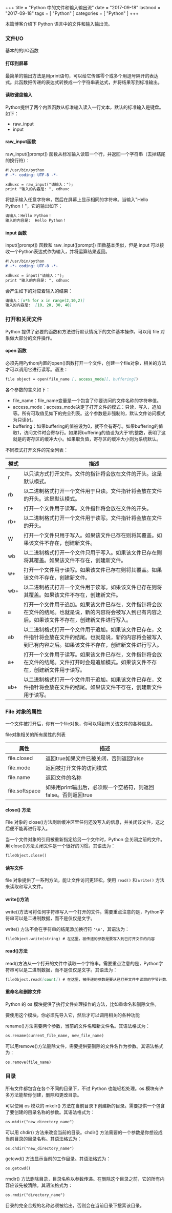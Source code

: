 +++
title = "Python 中的文件和输入输出流"
date = "2017-09-18"
lastmod = "2017-09-18"
tags = [
    "Python"
]
categories = [
    "Python"
]
+++

本篇博客介绍下 Python 语言中的文件和输入输出流。

<!--more-->

### 文件I/O

基本的的I/O函数

#### 打印到屏幕

最简单的输出方法是用print语句，可以给它传递零个或多个用逗号隔开的表达式。此函数把传递的表达式转换成一个字符串表达式，并将结果写到标准输出。

#### 读取键盘输入

Python提供了两个内置函数从标准输入读入一行文本，默认的标准输入是键盘。如下：

* raw_input
* input

#### raw_input函数

raw_input([prompt]) 函数从标准输入读取一个行，并返回一个字符串（去掉结尾的换行符）：

```markdown
#!/usr/bin/python
# -*- coding: UTF-8 -*- 
 
xdhuxc = raw_input("请输入：");
print "输入的内容是: ", xdhuxc
```

将提示输入任意字符串，然后在屏幕上显示相同的字符串。当输入"Hello Python！"，它的输出如下：
```markdown
请输入：Hello Python！
输入的内容是:  Hello Python！
```

#### input 函数

input([prompt]) 函数和 raw_input([prompt]) 函数基本类似，但是 input 可以接收一个Python表达式作为输入，并将运算结果返回。

```markdown
#!/usr/bin/python
# -*- coding: UTF-8 -*- 
 
xdhuxc = input("请输入：");
print "输入的内容是: ", xdhuxc
```

会产生如下的对应着输入的结果：
```markdown
请输入：[x*5 for x in range(2,10,2)]
输入的内容是:  [10, 20, 30, 40]
```

### 打开和关闭文件

Python 提供了必要的函数和方法进行默认情况下的文件基本操作。可以用 file 对象做大部分的文件操作。

#### open 函数

必须先用Python内置的open()函数打开一个文件，创建一个file对象，相关的方法才可以调用它进行读写。语法：
```markdown
file object = open(file_name [, access_mode][, buffering])
```

各个参数的含义如下：

* file_name：file_name变量是一个包含了你要访问的文件名称的字符串值。
* access_mode：access_mode决定了打开文件的模式：只读，写入，追加等。所有可取值见如下的完全列表。这个参数是非强制的，默认文件访问模式为只读(r)。
* buffering：如果buffering的值被设为0，就不会有寄存。如果buffering的值取1，访问文件时会寄存行。如果将buffering的值设为大于1的整数，表明了这就是的寄存区的缓冲大小。如果取负值，寄存区的缓冲大小则为系统默认。

不同模式打开文件的完全列表：

模式 | 描述
---|---
r  | 以只读方式打开文件。文件的指针将会放在文件的开头。这是默认模式。
rb | 以二进制格式打开一个文件用于只读。文件指针将会放在文件的开头。这是默认模式。
r+ | 打开一个文件用于读写。文件指针将会放在文件的开头。
rb+| 以二进制格式打开一个文件用于读写。文件指针将会放在文件的开头。
W  | 打开一个文件只用于写入。如果该文件已存在则将其覆盖。如果该文件不存在，创建新文件。
wb | 以二进制格式打开一个文件只用于写入。如果该文件已存在则将其覆盖。如果该文件不存在，创建新文件。
w+ | 打开一个文件用于读写。如果该文件已存在则将其覆盖。如果该文件不存在，创建新文件。
wb+| 以二进制格式打开一个文件用于读写。如果该文件已存在则将其覆盖。如果该文件不存在，创建新文件。
a  | 打开一个文件用于追加。如果该文件已存在，文件指针将会放在文件的结尾。也就是说，新的内容将会被写入到已有内容之后。如果该文件不存在，创建新文件进行写入。
ab | 以二进制格式打开一个文件用于追加。如果该文件已存在，文件指针将会放在文件的结尾。也就是说，新的内容将会被写入到已有内容之后。如果该文件不存在，创建新文件进行写入。
a+ | 打开一个文件用于读写。如果该文件已存在，文件指针将会放在文件的结尾。文件打开时会是追加模式。如果该文件不存在，创建新文件用于读写。
ab+| 以二进制格式打开一个文件用于追加。如果该文件已存在，文件指针将会放在文件的结尾。如果该文件不存在，创建新文件用于读写。

### File 对象的属性

一个文件被打开后，你有一个file对象，你可以得到有关该文件的各种信息。

file对象相关的所有属性的列表

属性 | 描述
---|---
file.closed | 返回true如果文件已被关闭，否则返回false
file.mode | 返回被打开文件的访问模式
file.name | 返回文件的名称
file.softspace | 如果用print输出后，必须跟一个空格符，则返回false。否则返回true

#### close() 方法

File 对象的 close()方法刷新缓冲区里任何还没写入的信息，并关闭该文件，这之后便不能再进行写入。

当一个文件对象的引用被重新指定给另一个文件时，Python 会关闭之前的文件。用 close()方法关闭文件是一个很好的习惯。其语法为：
```markdown
fileObject.close()
```
#### 读写文件

file 对象提供了一系列方法，能让文件访问更轻松。使用 `read()` 和 `write()` 方法来读取和写入文件。

#### write()方法

write()方法可将任何字符串写入一个打开的文件。需要重点注意的是，Python字符串可以是二进制数据，而不是仅仅是文字。

write() 方法不会在字符串的结尾添加换行符 `'\n'`，其语法为：
```markdown
fileObject.write(string) # 在这里，被传递的参数是要写入到已打开文件的内容
```

#### read()方法

read()方法从一个打开的文件中读取一个字符串。需要重点注意的是，Python字符串可以是二进制数据，而不是仅仅是文字。其语法为：

```markdown
fileObject.read([count]) # 在这里，被传递的参数是要从已打开文件中读取的字节计数。该方法从文件的开头开始读入，如果没有传入count，它会尝试尽可能多地读取更多的内容，很可能是直到文件的末尾。
```

#### 重命名和删除文件

Python 的 os 模块提供了执行文件处理操作的方法，比如重命名和删除文件。

要使用这个模块，你必须先导入它，然后才可以调用相关的各种功能

rename()方法需要两个参数，当前的文件名和新文件名。其语法格式为：
```markdown
os.rename(current_file_name, new_file_name)
```

可以用remove()方法删除文件，需要提供要删除的文件名作为参数。其语法格式为：
```markdown
os.remove(file_name)
```

### 目录

所有文件都包含在各个不同的目录下，不过 Python 也能轻松处理。os 模块有许多方法能帮你创建，删除和更改目录。

可以使用 os 模块的 mkdir() 方法在当前目录下创建新的目录。需要提供一个包含了要创建的目录名称的参数。其语法格式为：
```markdown
os.mkdir("new_directory_name")
```

可以用 chdir() 方法来改变当前的目录。chdir() 方法需要的一个参数是你想设成当前目录的目录名称。其语法格式为：
```markdown
os.chdir("new_directory_name")
```

getcwd() 方法显示当前的工作目录。其语法格式为：
```markdown
os.getcwd()
```

rmdir() 方法删除目录，目录名称以参数传递。在删除这个目录之前，它的所有内容应该先被清除。其语法格式为：
```markdown
os.rmdir("directory_name")
``` 
目录的完全合规的名称必须被给出，否则会在当前目录下搜索该目录。


